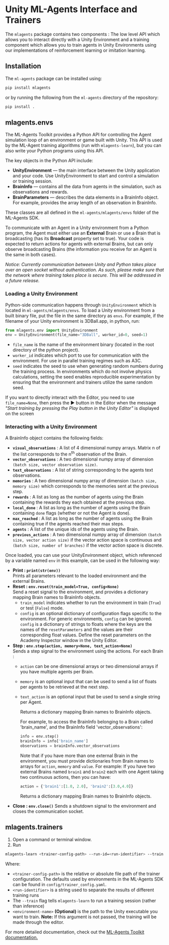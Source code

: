 # Unity ML-Agents Interface and Trainers

The `mlagents` package contains two components : The low level API which allows
you to interact directly with a Unity Environment and a training component which
allows you to train agents in Unity Environments using our implementations of
reinforcement learning or imitation learning.

## Installation

The `ml-agents` package can be installed using:

```sh
pip install mlagents
```

or by running the following from the `ml-agents` directory of the repository:

```sh
pip install .
```

## mlagents.envs

The ML-Agents Toolkit provides a Python API for controlling the Agent simulation
loop of an environment or game built with Unity. This API is used by the ML-Agent
training algorithms (run with `mlagents-learn`), but you can also write your
Python programs using this API.

The key objects in the Python API include:

- **UnityEnvironment** — the main interface between the Unity application and
  your code. Use UnityEnvironment to start and control a simulation or training
  session.
- **BrainInfo** — contains all the data from agents in the simulation, such as
  observations and rewards.
- **BrainParameters** — describes the data elements in a BrainInfo object. For
  example, provides the array length of an observation in BrainInfo.

These classes are all defined in the `ml-agents/mlagents/envs` folder of
the ML-Agents SDK.

To communicate with an Agent in a Unity environment from a Python program, the
Agent must either use an **External** Brain or use a Brain that is broadcasting
(has its **Broadcast** property set to true). Your code is expected to return
actions for agents with external Brains, but can only observe broadcasting
Brains (the information you receive for an Agent is the same in both cases).

_Notice: Currently communication between Unity and Python takes place over an
open socket without authentication. As such, please make sure that the network
where training takes place is secure. This will be addressed in a future
release._

### Loading a Unity Environment

Python-side communication happens through `UnityEnvironment` which is located in
`ml-agents/mlagents/envs`. To load a Unity environment from a built binary
file, put the file in the same directory as `envs`. For example, if the filename
of your Unity environment is 3DBall.app, in python, run:

```python
from mlagents.env import UnityEnvironment
env = UnityEnvironment(file_name="3DBall", worker_id=0, seed=1)
```

- `file_name` is the name of the environment binary (located in the root
  directory of the python project).
- `worker_id` indicates which port to use for communication with the
  environment. For use in parallel training regimes such as A3C.
- `seed` indicates the seed to use when generating random numbers during the
  training process. In environments which do not involve physics calculations,
  setting the seed enables reproducible experimentation by ensuring that the
  environment and trainers utilize the same random seed.

If you want to directly interact with the Editor, you need to use
`file_name=None`, then press the :arrow_forward: button in the Editor when the
message _"Start training by pressing the Play button in the Unity Editor"_ is
displayed on the screen

### Interacting with a Unity Environment

A BrainInfo object contains the following fields:

- **`visual_observations`** : A list of 4 dimensional numpy arrays. Matrix n of
  the list corresponds to the n<sup>th</sup> observation of the Brain.
- **`vector_observations`** : A two dimensional numpy array of dimension `(batch
  size, vector observation size)`.
- **`text_observations`** : A list of string corresponding to the agents text
  observations.
- **`memories`** : A two dimensional numpy array of dimension `(batch size,
  memory size)` which corresponds to the memories sent at the previous step.
- **`rewards`** : A list as long as the number of agents using the Brain
  containing the rewards they each obtained at the previous step.
- **`local_done`** : A list as long as the number of agents using the Brain
  containing  `done` flags (whether or not the Agent is done).
- **`max_reached`** : A list as long as the number of agents using the Brain
  containing true if the agents reached their max steps.
- **`agents`** : A list of the unique ids of the agents using the Brain.
- **`previous_actions`** : A two dimensional numpy array of dimension `(batch
  size, vector action size)` if the vector action space is continuous and
  `(batch size, number of branches)` if the vector action space is discrete.

Once loaded, you can use your UnityEnvironment object, which referenced by a
variable named `env` in this example, can be used in the following way:  

- **Print : `print(str(env))`**  
  Prints all parameters relevant to the loaded environment and the external
  Brains.  
- **Reset : `env.reset(train_model=True, config=None)`**  
  Send a reset signal to the environment, and provides a dictionary mapping
  Brain names to BrainInfo objects.  
  - `train_model` indicates whether to run the environment in train (`True`) or
    test (`False`) mode.
  - `config` is an optional dictionary of configuration flags specific to the
    environment. For generic environments, `config` can be ignored. `config` is
    a dictionary of strings to floats where the keys are the names of the
    `resetParameters` and the values are their corresponding float values.
    Define the reset parameters on the Academy Inspector window in the Unity
    Editor.
- **Step : `env.step(action, memory=None, text_action=None)`**  
  Sends a step signal to the environment using the actions. For each Brain :
  - `action` can be one dimensional arrays or two dimensional arrays if you have
    multiple agents per Brain.
  - `memory` is an optional input that can be used to send a list of floats per
    agents to be retrieved at the next step.
  - `text_action` is an optional input that be used to send a single string per
    Agent.

    Returns a dictionary mapping Brain names to BrainInfo objects.

    For example, to access the BrainInfo belonging to a Brain called
    'brain_name', and the BrainInfo field 'vector_observations':

    ```python
    info = env.step()
    brainInfo = info['brain_name']
    observations = brainInfo.vector_observations
    ```

    Note that if you have more than one external Brain in the environment, you
    must provide dictionaries from Brain names to arrays for `action`, `memory`
    and `value`. For example: If you have two external Brains named `brain1` and
    `brain2` each with one Agent taking two continuous actions, then you can
    have:

    ```python
    action = {'brain1':[1.0, 2.0], 'brain2':[3.0,4.0]}
    ```

    Returns a dictionary mapping Brain names to BrainInfo objects.  
- **Close : `env.close()`**
  Sends a shutdown signal to the environment and closes the communication
  socket.

## mlagents.trainers

1. Open a command or terminal window.
2. Run

```sh
mlagents-learn <trainer-config-path> --run-id=<run-identifier> --train <environment-name>
```

Where:

- `<trainer-config-path>` is the relative or absolute file path of the trainer
  configuration. The defaults used by environments in the ML-Agents SDK can be
  found in `config/trainer_config.yaml`.
- `<run-identifier>` is a string used to separate the results of different
  training runs
- The `--train` flag tells `mlagents-learn` to run a training session (rather
  than inference)
- `<environment-name>` __(Optional)__ is the path to the Unity executable you
  want to train. __Note:__ If this argument is not passed, the training
  will be made through the editor.

For more detailed documentation, check out the
[ML-Agents Toolkit documentation.](https://github.com/Unity-Technologies/ml-agents/blob/master/docs/Readme.md)
